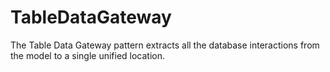 # TableDataGateway
The Table Data Gateway pattern extracts all the database interactions from the model
to a single unified location.

